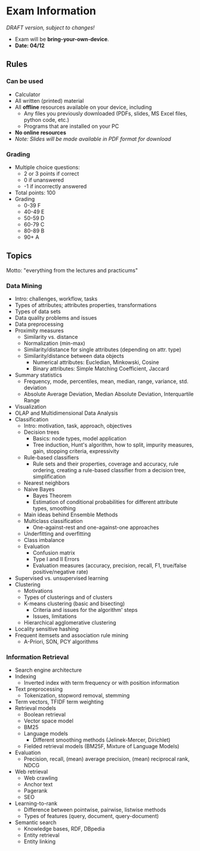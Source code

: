 # Exam Information

*DRAFT version, subject to changes!*

  * Exam will be **bring-your-own-device**.
  * **Date: 04/12**

## Rules

### Can be used

  * Calculator
  * All written (printed) material
  * All **offline** resources available on your device, including
     - Any files you previously downloaded (PDFs, slides, MS Excel files, python code, etc.)
     - Programs that are installed on your PC
  * **No online resources**
  * *Note: Slides will be made available in PDF format for download*

### Grading

  * Multiple choice questions:
    - 2 or 3 points if correct
    - 0 if unanswered
    - -1 if incorrectly answered
  * Total points: 100
  * Grading
    - 0-39	F
    - 40-49	E
    - 50-59	D
    - 60-79	C
    - 80-89	B
    - 90+	A

## Topics

Motto: "everything from the lectures and practicums"

### Data Mining

  * Intro: challenges, workflow, tasks
  * Types of attributes; attributes properties, transformations
  * Types of data sets
  * Data quality problems and issues
  * Data preprocessing
  * Proximity measures
    - Similarity vs. distance
    - Normalization (min-max)
    - Similarity/distance for single attributes (depending on attr. type)
    - Similarity/distance between data objects
        * Numerical attributes: Eucledian, Minkowski, Cosine
        * Binary attributes: Simple Matching Coefficient, Jaccard
  * Summary statistics
    - Frequency, mode, percentiles, mean, median, range, variance, std. deviation
    - Absolute Average Deviation, Median Absolute Deviation, Interquartile Range
  * Visualization
  * OLAP and Multidimensional Data Analysis
  * Classification
    - Intro: motivation, task, approach, objectives
    - Decision trees
        * Basics: node types, model application
        * Tree induction, Hunt's algorithm, how to split, impurity measures, gain, stopping criteria, expressivity
    - Rule-based classifiers
        * Rule sets and their properties, coverage and accuracy, rule ordering, creating a rule-based classifier from a decision tree, simplification
    - Nearest neighbors
    - Naive Bayes
        * Bayes Theorem
        * Estimation of conditional probabilities for different attribute types, smoothing
    - Main ideas behind Ensemble Methods
    - Multiclass classification
        * One-against-rest and one-against-one approaches
    - Underfitting and overfitting
    - Class imbalance
    - Evaluation
        * Confusion matrix
        * Type I and II Errors
        * Evaluation measures (accuracy, precision, recall, F1, true/false positive/negative rate)
  * Supervised vs. unsupervised learning
  * Clustering
    - Motivations
    - Types of clusterings and of clusters
    - K-means clustering (basic and bisecting)
        * Criteria and issues for the algorithm' steps
        * Issues, limitations
    - Hierarchical agglomerative clustering
  * Locality sensitive hashing
  * Frequent itemsets and association rule mining
    - A-Priori, SON, PCY algorithms


### Information Retrieval

  * Search engine architecture
  * Indexing
    - Inverted index with term frequency or with position information
  * Text preprocessing
    - Tokenization, stopword removal, stemming
  * Term vectors, TFIDF term weighting
  * Retrieval models
    - Boolean retrieval
    - Vector space model
    - BM25
    - Language models
       * Different smoothing methods (Jelinek-Mercer, Dirichlet)
    - Fielded retrieval models (BM25F, Mixture of Language Models)
  * Evaluation
    - Precision, recall, (mean) average precision, (mean) reciprocal rank, NDCG
  * Web retrieval
    - Web crawling
    - Anchor text
    - Pagerank
    - SEO
  * Learning-to-rank
    - Difference between pointwise, pairwise, listwise methods
    - Types of features (query, document, query-document)
  * Semantic search
    - Knowledge bases, RDF, DBpedia
    - Entity retrieval
    - Entity linking
